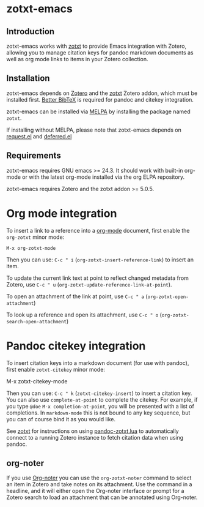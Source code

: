 # zotxt-emacs

## Introduction

zotxt-emacs works with [zotxt](https://github.com/egh/zotxt) to provide Emacs integration with Zotero, allowing you to manage citation keys for pandoc markdown documents as well as org mode links to items in your Zotero collection.

## Installation

zotxt-emacs depends on [Zotero](https://www.zotero.org/) and the [zotxt](https://github.com/egh/zotxt) Zotero addon, which must be installed first. [Better BibTeX](https://retorque.re/zotero-better-bibtex/) is required for pandoc and citekey integration.

zotxt-emacs can be installed via [MELPA](https://melpa.org/#/?q=zotxt) by installing the package named `zotxt`.

If installing without MELPA, please note that zotxt-emacs depends on [request.el](https://github.com/tkf/emacs-request) and [deferred.el](https://github.com/kiwanami/emacs-deferred)

## Requirements

zotxt-emacs requires GNU emacs >= 24.3. It should work with built-in org-mode or with the latest org-mode installed via the org ELPA repository.

zotxt-emacs requires Zotero and the zotxt addon >= 5.0.5.

# Org mode integration

To insert a link to a reference into a [org-mode](https://orgmode.org/) document, first enable the `org-zotxt` minor mode:

    M-x org-zotxt-mode

Then you can use: `C-c " i` (`org-zotxt-insert-reference-link`) to insert an item.

To update the current link text at point to reflect changed metadata from Zotero, use `C-c " u` (`org-zotxt-update-reference-link-at-point`).

To open an attachment of the link at point, use `C-c " a` (`org-zotxt-open-attachment`)

To look up a reference and open its attachment, use `C-c " o` (`org-zotxt-search-open-attachment`)

# Pandoc citekey integration

To insert citation keys into a markdown document (for use with pandoc), first enable  `zotxt-citekey` minor mode:

  M-x zotxt-citekey-mode
  
Then you can use: `C-c " k` (`zotxt-citekey-insert`) to insert a citation key. You can also use `complete-at-point` to complete the citekey. For example, if you type `@doe` `M-x completion-at-point`, you will be presented with a list of completions. In `markdown-mode` this is not bound to any key sequence, but you can of course bind it as you would like.

See [zotxt](https://github.com/egh/zotxt) for instructions on using [pandoc-zotxt.lua](https://github.com/odkr/pandoc-zotxt.lua) to automatically connect to a running Zotero instance to fetch citation data when using pandoc.

## org-noter

If you use [Org-noter](https://github.com/weirdNox/org-noter) you can use the `org-zotxt-noter` command to select an item in Zotero and take notes on its attachment. Use the command in a headline, and it will either open the Org-noter interface or prompt for a Zotero search to load an attachment that can be annotated using Org-noter.
